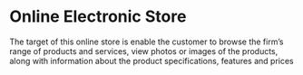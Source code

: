 # Online Electronic Store
The target of this online store is enable the customer to browse the firm’s range of products and services,
view photos or images of the products, along with information about the product specifications, features
and prices
